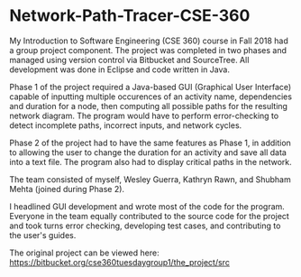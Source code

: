 # Network-Path-Tracer-CSE-360

My Introduction to Software Engineering (CSE 360) course in Fall 2018 had a group project component. The project was completed in two phases and managed using version control via Bitbucket and SourceTree. All development was done in Eclipse and code written in Java.

Phase 1 of the project required a Java-based GUI (Graphical User Interface) capable of inputting multiple occurences of an activity name, dependencies and duration for a node, then computing all possible paths for the resulting network diagram. The program would have to perform error-checking to detect incomplete paths, incorrect inputs, and network cycles. 

Phase 2 of the project had to have the same features as Phase 1, in addition to allowing the user to change the duration for an activity and save all data into a text file. The program also had to display critical paths in the network. 

The team consisted of myself, Wesley Guerra, Kathryn Rawn, and Shubham Mehta (joined during Phase 2). 

I headlined GUI development and wrote most of the code for the program. Everyone in the team equally contributed to the source code for the project and took turns error checking, developing test cases, and contributing to the user's guides. 

The original project can be viewed here: https://bitbucket.org/cse360tuesdaygroup1/the_project/src
